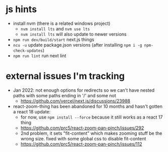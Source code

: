 # js hints

- install nvm (there is a related windows project)
  - `nvm install lts` and `nvm use lts`
  - `nvm install lts` will also update to newer versions
- `npm run dev/build/start` next.js things
- `ncu -u` update package.json versions (after installing `npm i -g npm-check-updates`)
- `npm run lint` run next lint

# external issues I'm tracking

- Jan 2022: not enough options for redirects so we can't have nested paths with some paths ending in '/' and some not
  - https://github.com/vercel/next.js/discussions/23988
- react-zoom-thing has been abandoned for 10 months and hasn't gotten a react 18 update:
  - for now, use `npm install --force` because it still works as a react 17 thing
  - https://github.com/prc5/react-zoom-pan-pinch/issues/292
  - 2nd problem, it sets "fit-content" which makes zooming stuff be the wrong size. fixed with some global css to disable fit-content
  - https://github.com/prc5/react-zoom-pan-pinch/issues/112
